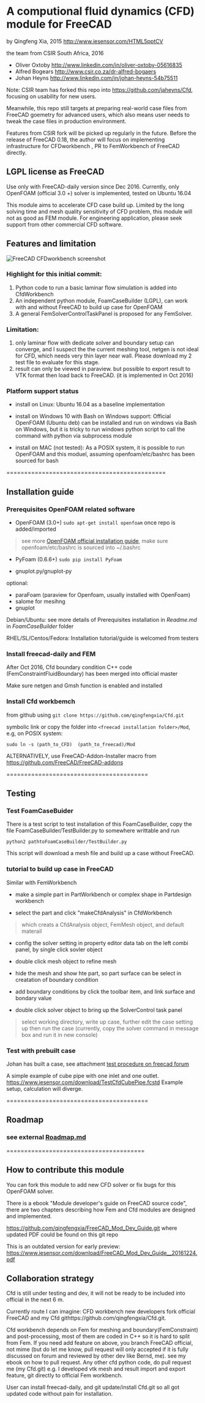 # A computional fluid dynamics (CFD) module for FreeCAD

by Qingfeng Xia, 2015 <http://www.iesensor.com/HTML5pptCV>

the team from CSIR South Africa, 2016
+ Oliver Oxtoby <http://www.linkedin.com/in/oliver-oxtoby-05616835>
+ Alfred Bogears <http://www.csir.co.za/dr-alfred-bogaers>
+ Johan Heyns  <http://www.linkedin.com/in/johan-heyns-54b75511>

Note: CSIR team has forked this repo into <https://github.com/jaheyns/Cfd>, focusing on usability for new users. 

Meanwhile, this repo still targets at preparing real-world case files from FreeCAD goemetry for advanced users, which also means user needs to tweak the case files in production environment.

Features from CSIR fork will be picked up regularly in the future. Before the release of FreeCAD 0.18, the author will focus on implementing infrastructure for CFDworkbench , PR to FemWorkbench of FreeCAD directly.

## LGPL license as FreeCAD

Use only with FreeCAD-daily version since Dec 2016.
Currently, only OpenFOAM (official 3.0 +) solver is implemented, tested on Ubuntu 16.04

This module aims to accelerate CFD case build up. Limited by the long solving time and mesh quality sensitivity of CFD problem, this module will not as good as FEM module. For engineering application, please seek support from other commercial CFD software.


## Features and limitation

![FreeCAD CFDworkbench screenshot](https://github.com/qingfengxia/qingfengxia.github.io/blob/master/images/FreeCAD_CFDworkbench_screenshot.png)

### Highlight for this initial commit:

1. Python code to run a basic laminar flow simulation is added into CfdWorkbench
2. An independent python module, FoamCaseBuilder (LGPL), can work with and without FreeCAD to build up case for OpenFOAM
3. A general FemSolverControlTaskPanel is proposed for any FemSolver.

### Limitation:

1. only laminar flow with dedicate solver and boundary setup can converge, and I suspect the the current meshing tool, netgen is not ideal for CFD, which needs very thin layer near wall. Please download my 2 test file to evaluate for this stage.
2. result can only be viewed in paraview. but possible to export result to VTK format then load back to FreeCAD. (it is implemented in Oct 2016)


### Platform support status
- install on Linux:
        Ubuntu 16.04 as a baseline implementation

- install on Windows 10 with Bash on Windows support:
        Official OpenFOAM  (Ubuntu deb) can be installed and run on windows via Bash on Windows,
        but it is tricky to run windows python script to call the command with python via subprocess module

- install on MAC (not tested):
        As a POSIX system, it is possible to run OpenFOAM and this moduel, assuming openfoam/etc/bashrc has been sourced for bash
      
=============================================
  
## Installation guide

### Prerequisites OpenFOAM related software

- OpenFOAM (3.0+)  `sudo apt-get install openfoam` once repo is added/imported

> see more [OpenFOAM official installation guide](http://openfoamwiki.net/index.php/Installation), make sure openfoam/etc/bashrc is sourced into ~/.bashrc

- PyFoam (0.6.6+) `sudo pip install PyFoam`

- gnuplot.py/gnuplot-py
 
optional:

- paraFoam (paraview for Openfoam, usually installed with OpenFoam)
- salome for mesihng
- gnuplot

Debian/Ubuntu: see more details of Prerequisites installation in *Readme.md* in *FoamCaseBuilder* folder

RHEL/SL/Centos/Fedora: Installation tutorial/guide is welcomed from testers

### Install freecad-daily and FEM
After Oct 2016, Cfd boundary condition C++ code (FemConstraintFluidBoundary) has been merged into official master

Make sure netgen and Gmsh function is enabled and installed 
        
### Install Cfd workbemch
from github using
`git clone https://github.com/qingfengxia/Cfd.git`
        
symbolic link or copy the folder into `<freecad installation folder>/Mod`, 
e.g, on POSIX system: 

`sudo ln -s (path_to_CFD)  (path_to_freecad)/Mod`
        

ALTERNATIVELY, use FreeCAD-Addon-Installer macro from <https://github.com/FreeCAD/FreeCAD-addons>

========================================

## Testing

### Test FoamCaseBuider

There is a test script to test installation of this FoamCaseBuilder, copy the file FoamCaseBuilder/TestBuilder.py to somewhere writtable and run 

`python2 pathtoFoamCaseBuilder/TestBuilder.py` 

This script will download a mesh file and build up a case without FreeCAD.

### tutorial to build up case in FreeCAD

Similar with FemWorkbench

+ make a simple part  in PartWorkbench or complex shape in Partdesign workbench

+ select the part and click "makeCfdAnalysis" in CfdWorkbench
> which creats a CfdAnalysis object, FemMesh object, and default materail

+ config the solver setting in property editor data tab on the left combi panel, by single click sovler object

+ double click mesh object to refine mesh

+ hide the mesh and show hte part, so part surface can be select in creatation of boundary condition

+ add boundary conditions by click the toolbar item, and link surface and bondary value

+ double click solver object to bring up the SolverControl task panel
> select working directory, write up case, further edit the case setting up
  then run the case (currently, copy the solver command in message box and run it in new console)

### Test with prebuilt case

Johan has built a case, see attachment [test procedure on freecad forum](http://forum.freecadweb.org/viewtopic.php?f=18&t=17322)


A simple example of cube pipe with one inlet and one outlet. <https://www.iesensor.com/download/TestCfdCubePipe.fcstd>
Example setup, calculation will diverge.

========================================

## Roadmap

### see external [Roadmap.md](./Roadmap.md)


=======================================

## How to contribute this module

You can fork this module to add new CFD solver or fix bugs for this OpenFOAM solver.

There is a ebook "Module developer's guide on FreeCAD source code", there are two chapters describing how Fem and Cfd modules are designed and implemented.

<https://github.com/qingfengxia/FreeCAD_Mod_Dev_Guide.git> where updated PDF could be found on this git repo

This is an outdated version for early preview:
<https://www.iesensor.com/download/FreeCAD_Mod_Dev_Guide__20161224.pdf>

## Collaboration strategy

Cfd is still under testing and dev, it will not be ready to be included into official in the next 6 m.

Currently route I can imagine:
CFD workbench new developers fork official FreeCAD and my Cfd githttps://github.com/qingfengxia/Cfd.git.

Cfd workbench depends on Fem for meshing and boundary(FemConstraint) and post-processing, most of them are coded in C++ so it is hard to split from Fem. If you need add feature on above, you branch FreeCAD official, not mime (but do let me know, pull request will only accepted if it is fully discussed on forum and reviewed by other dev like Bernd, me). see my ebook on how to pull request. Any other cfd python code, do pull request me (my Cfd.git) e.g. I developed vtk mesh and result import and export feature, git directly to official Fem workbench.

User can install freecad-daily, and git update/install Cfd.git so all got updated code without pain for installation.


